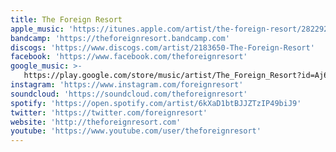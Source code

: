 ```yaml
---
title: The Foreign Resort
apple_music: 'https://itunes.apple.com/artist/the-foreign-resort/282292289'
bandcamp: 'https://theforeignresort.bandcamp.com'
discogs: 'https://www.discogs.com/artist/2183650-The-Foreign-Resort'
facebook: 'https://www.facebook.com/theforeignresort'
google_music: >-
   https://play.google.com/store/music/artist/The_Foreign_Resort?id=Aj6crvnqrdpq2y3kkabqsr4pgby
instagram: 'https://www.instagram.com/foreignresort'
soundcloud: 'https://soundcloud.com/theforeignresort'
spotify: 'https://open.spotify.com/artist/6kXaD1btBJJZTzIP49biJ9'
twitter: 'https://twitter.com/foreignresort'
website: 'http://theforeignresort.com'
youtube: 'https://www.youtube.com/user/theforeignresort'
---
```

